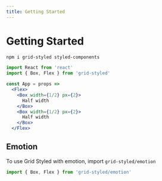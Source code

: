 ```yaml
---
title: Getting Started
---
```


# Getting Started

```sh
npm i grid-styled styled-components
```

```jsx
import React from 'react'
import { Box, Flex } from 'grid-styled'

const App = props =>
  <Flex>
    <Box width={1/2} px={2}>
      Half width
    </Box>
    <Box width={1/2} px={2}>
      Half width
    </Box>
  </Flex>
```

## Emotion

To use Grid Styled with emotion, import `grid-styled/emotion`

```js
import { Box, Flex } from 'grid-styled/emotion'
```

